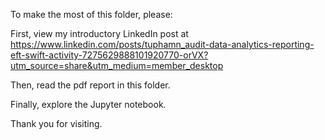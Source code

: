 To make the most of this folder, please:

First, view my introductory LinkedIn post at https://www.linkedin.com/posts/tuphamn_audit-data-analytics-reporting-eft-swift-activity-7275629888101920770-orVX?utm_source=share&utm_medium=member_desktop

Then, read the pdf report in this folder.

Finally, explore the Jupyter notebook.

Thank you for visiting.
